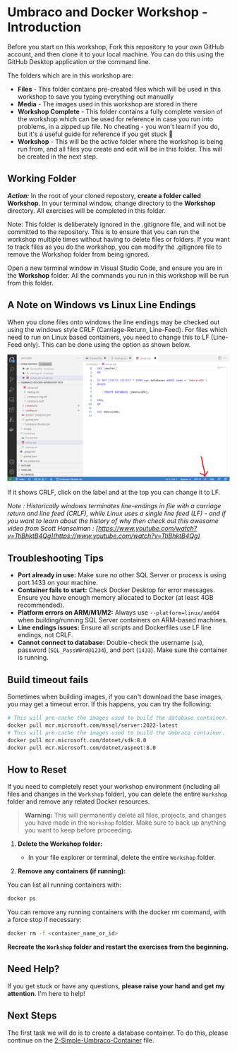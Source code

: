 # Umbraco and Docker Workshop - Introduction

Before you start on this workshop, Fork this repository to your own GitHub account, and then clone it to your local machine. You can do this using the GitHub Desktop application or the command line.

The folders which are in this workshop are:

- **Files** - This folder contains pre-created files which will be used in this workshop to save you typing everything out manually
- **Media** - The images used in this workshop are stored in there
- **Workshop Complete** - This folder contains a fully complete version of the workshop which can be used for reference in case you run into problems, in a zipped up file. No cheating - you won't learn if you do, but it's a useful guide for reference if you get stuck 🙂 
- **Workshop** - This will be the active folder where the workshop is being run from, and all files you create and edit will be in this folder. This will be created in the next step.


## Working Folder

***Action:*** In the root of your cloned repostory, **create a folder called Workshop**. In your terminal window, change directory to the **Workshop** directory. All exercises will be completed in this folder.

Note: This folder is deliberately ignored in the .gitignore file, and will not be committed to the repository. This is to ensure that you can run the workshop multiple times without having to delete files or folders. If you want to track files as you do the workshop, you can modify the .gitignore file to remove the Workshop folder from being ignored.

Open a new terminal window in Visual Studio Code, and ensure you are in the **Workshop** folder. All the commands you run in this workshop will be run from this folder. 


## A Note on Windows vs Linux Line Endings

When you clone files onto windows the line endings may be checked out using the windows style CRLF (Carriage-Return, Line-Feed). For files which need to run on Linux based containers, you need to change this to LF (Line-Feed only). This can be done using the option as shown below.

![image](media/6_VSCodeLineEndings.png)

If it shows CRLF, click on the label and at the top you can change it to LF.

*Note : Historically windows terminates line-endings in file with a carriage return and line feed (CRLF), while Linux uses a single line feed (LF) - and if you want to learn about the history of why then check out this awesome video from Scott Hanselman : [https://www.youtube.com/watch?v=TtiBhktB4Qg](https://www.youtube.com/watch?v=TtiBhktB4Qg)*


## Troubleshooting Tips

- **Port already in use:** Make sure no other SQL Server or process is using port 1433 on your machine.
- **Container fails to start:** Check Docker Desktop for error messages. Ensure you have enough memory allocated to Docker (at least 4GB recommended).
- **Platform errors on ARM/M1/M2:** Always use `--platform=linux/amd64` when building/running SQL Server containers on ARM-based machines.
- **Line endings issues:** Ensure all scripts and Dockerfiles use LF line endings, not CRLF.
- **Cannot connect to database:** Double-check the username (`sa`), password (`SQL_PassW0rd@1234`), and port (`1433`). Make sure the container is running.

## Build timeout fails

Sometimes when building images, if you can't download the base images, you may get a timeout error. If this happens, you can try the following:

```bash
# This will pre-cache the images used to build the database container.
docker pull mcr.microsoft.com/mssql/server:2022-latest
# This will pre-cache the images used to build the Umbraco container. 
docker pull mcr.microsoft.com/dotnet/sdk:8.0
docker pull mcr.microsoft.com/dotnet/aspnet:8.0

```

## How to Reset

If you need to completely reset your workshop environment (including all files and changes in the `Workshop` folder), you can delete the entire `Workshop` folder and remove any related Docker resources.

> **Warning:** This will permanently delete all files, projects, and changes you have made in the `Workshop` folder. Make sure to back up anything you want to keep before proceeding.

1. **Delete the Workshop folder:**
   - In your file explorer or terminal, delete the entire `Workshop` folder.

2. **Remove any containers (if running):**

You can list all running containers with:

```bash
docker ps
```

You can remove any running containers with the docker rm command, with a force stop if necessary:

```bash
docker rm -f <container_name_or_id>
```

**Recreate the `Workshop` folder and restart the exercises from the beginning.**

## Need Help?

If you get stuck or have any questions, **please raise your hand and get my attention**. I'm here to help!


## Next Steps

The first task we will do is to create a database container. To do this, please continue on the [2-Simple-Umbraco-Container](2-Simple-Umbraco-Container.md) file.